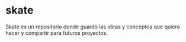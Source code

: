 # skate

Skate es un repositorio donde guardo las ideas y conceptos que quiero hacer y compartir para futuros proyectos.
